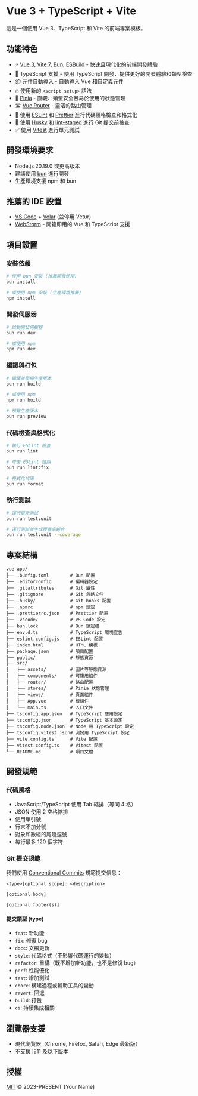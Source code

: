 # Vue 3 + TypeScript + Vite

這是一個使用 Vue 3、TypeScript 和 Vite 的前端專案模板。

## 功能特色

- ⚡️ [Vue 3](https://vuejs.org/), [Vite 7](https://vitejs.dev/), [Bun](https://bun.sh/), [ESBuild](https://esbuild.github.io/) - 快速且現代化的前端開發體驗
- 🦾 TypeScript 支援 - 使用 TypeScript 開發，提供更好的開發體驗和類型檢查
- 📦 元件自動導入 - 自動導入 Vue 和自定義元件
- 🔥 使用新的 `<script setup>` 語法
- 🍍 [Pinia](https://pinia.vuejs.org/) - 直觀、類型安全且易於使用的狀態管理
- 🛣️ [Vue Router](https://router.vuejs.org/) - 靈活的路由管理
- 🎯 使用 [ESLint](https://eslint.org/) 和 [Prettier](https://prettier.io/) 進行代碼風格檢查和格式化
- 🐺 使用 [Husky](https://typicode.github.io/husky/) 和 [lint-staged](https://github.com/okonet/lint-staged) 進行 Git 提交前檢查
- ✅ 使用 [Vitest](https://vitest.dev/) 進行單元測試

## 開發環境要求

- Node.js 20.19.0 或更高版本
- 建議使用 [bun](https://bun.sh/) 進行開發
- 生產環境支援 npm 和 bun

## 推薦的 IDE 設置

- [VS Code](https://code.visualstudio.com/) + [Volar](https://marketplace.visualstudio.com/items?itemName=Vue.volar) (並停用 Vetur)
- [WebStorm](https://www.jetbrains.com/webstorm/) - 開箱即用的 Vue 和 TypeScript 支援

## 項目設置

### 安裝依賴

```bash
# 使用 bun 安裝 (推薦開發使用)
bun install

# 或使用 npm 安裝 (生產環境推薦)
npm install
```

### 開發伺服器

```bash
# 啟動開發伺服器
bun run dev

# 或使用 npm
npm run dev
```

### 編譯與打包

```bash
# 編譯並壓縮生產版本
bun run build

# 或使用 npm
npm run build

# 預覽生產版本
bun run preview
```

### 代碼檢查與格式化

```bash
# 執行 ESLint 檢查
bun run lint

# 修復 ESLint 錯誤
bun run lint:fix

# 格式化代碼
bun run format
```

### 執行測試

```bash
# 運行單元測試
bun run test:unit

# 運行測試並生成覆蓋率報告
bun run test:unit --coverage
```

## 專案結構

```
vue-app/
├── .bunfig.toml        # Bun 配置
├── .editorconfig       # 編輯器設定
├── .gitattributes      # Git 屬性
├── .gitignore          # Git 忽略文件
├── .husky/             # Git hooks 配置
├── .npmrc              # npm 設定
├── .prettierrc.json    # Prettier 配置
├── .vscode/            # VS Code 設定
├── bun.lock            # Bun 鎖定檔
├── env.d.ts            # TypeScript 環境宣告
├── eslint.config.js    # ESLint 配置
├── index.html          # HTML 模板
├── package.json        # 項目配置
├── public/             # 靜態資源
├── src/
│   ├── assets/         # 圖片等靜態資源
│   ├── components/     # 可複用組件
│   ├── router/         # 路由配置
│   ├── stores/         # Pinia 狀態管理
│   ├── views/          # 頁面組件
│   ├── App.vue         # 根組件
│   └── main.ts         # 入口文件
├── tsconfig.app.json   # TypeScript 應用設定
├── tsconfig.json       # TypeScript 基本設定
├── tsconfig.node.json  # Node 用 TypeScript 設定
├── tsconfig.vitest.json# 測試用 TypeScript 設定
├── vite.config.ts      # Vite 配置
├── vitest.config.ts    # Vitest 配置
└── README.md           # 項目文檔
```

## 開發規範

### 代碼風格

- JavaScript/TypeScript 使用 Tab 縮排（等同 4 格）
- JSON 使用 2 空格縮排
- 使用單引號
- 行末不加分號
- 對象和數組的尾隨逗號
- 每行最多 120 個字符

### Git 提交規範

我們使用 [Conventional Commits](https://www.conventionalcommits.org/) 規範提交信息：

```
<type>[optional scope]: <description>

[optional body]

[optional footer(s)]
```

#### 提交類型 (type)

- `feat`: 新功能
- `fix`: 修復 bug
- `docs`: 文檔更新
- `style`: 代碼格式（不影響代碼運行的變動）
- `refactor`: 重構（既不增加新功能，也不是修復 bug）
- `perf`: 性能優化
- `test`: 增加測試
- `chore`: 構建過程或輔助工具的變動
- `revert`: 回退
- `build`: 打包
- `ci`: 持續集成相關

## 瀏覽器支援

- 現代瀏覽器（Chrome, Firefox, Safari, Edge 最新版）
- 不支援 IE11 及以下版本

## 授權

[MIT](LICENSE) © 2023-PRESENT [Your Name]
